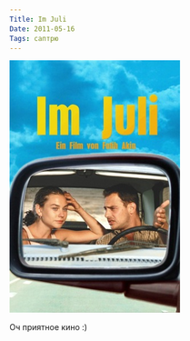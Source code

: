 ```yaml
---
Title: Im Juli
Date: 2011-05-16
Tags: саптрю
---
```


![im_juli.jpg](images/im_juli.jpg)

Оч приятное кино :)